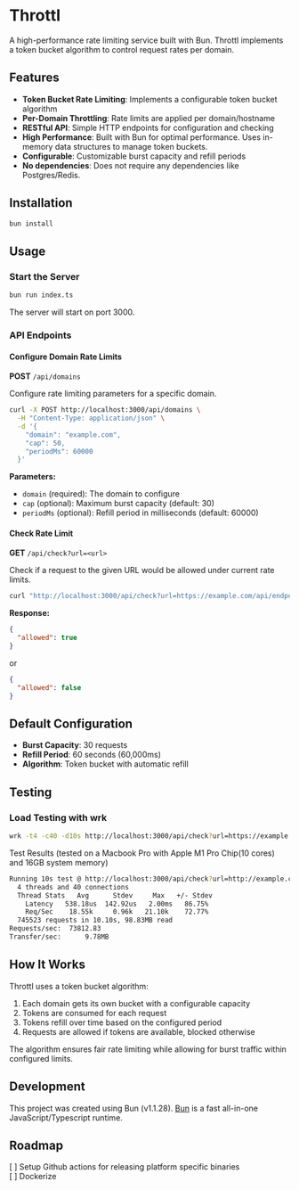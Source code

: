 # Throttl

A high-performance rate limiting service built with Bun. Throttl implements a token bucket algorithm to control request rates per domain.

## Features

- **Token Bucket Rate Limiting**: Implements a configurable token bucket algorithm
- **Per-Domain Throttling**: Rate limits are applied per domain/hostname
- **RESTful API**: Simple HTTP endpoints for configuration and checking
- **High Performance**: Built with Bun for optimal performance. Uses in-memory data structures to manage token buckets.
- **Configurable**: Customizable burst capacity and refill periods
- **No dependencies**: Does not require any dependencies like Postgres/Redis.

## Installation

```bash
bun install
```

## Usage

### Start the Server

```bash
bun run index.ts
```

The server will start on port 3000.

### API Endpoints

#### Configure Domain Rate Limits

**POST** `/api/domains`

Configure rate limiting parameters for a specific domain.

```bash
curl -X POST http://localhost:3000/api/domains \
  -H "Content-Type: application/json" \
  -d '{
    "domain": "example.com",
    "cap": 50,
    "periodMs": 60000
  }'
```

**Parameters:**

- `domain` (required): The domain to configure
- `cap` (optional): Maximum burst capacity (default: 30)
- `periodMs` (optional): Refill period in milliseconds (default: 60000)

#### Check Rate Limit

**GET** `/api/check?url=<url>`

Check if a request to the given URL would be allowed under current rate limits.

```bash
curl "http://localhost:3000/api/check?url=https://example.com/api/endpoint"
```

**Response:**

```json
{
  "allowed": true
}
```

or

```json
{
  "allowed": false
}
```

## Default Configuration

- **Burst Capacity**: 30 requests
- **Refill Period**: 60 seconds (60,000ms)
- **Algorithm**: Token bucket with automatic refill

## Testing

### Load Testing with wrk

```bash
wrk -t4 -c40 -d10s http://localhost:3000/api/check?url=https://example.com
```

Test Results (tested on a Macbook Pro with Apple M1 Pro Chip(10 cores) and 16GB system memory)

```bash
Running 10s test @ http://localhost:3000/api/check?url=http://example.com
  4 threads and 40 connections
  Thread Stats   Avg      Stdev     Max   +/- Stdev
    Latency   538.18us  142.92us   2.00ms   86.75%
    Req/Sec    18.55k     0.96k   21.10k    72.77%
  745523 requests in 10.10s, 98.83MB read
Requests/sec:  73812.83
Transfer/sec:      9.78MB
```

## How It Works

Throttl uses a token bucket algorithm:

1. Each domain gets its own bucket with a configurable capacity
2. Tokens are consumed for each request
3. Tokens refill over time based on the configured period
4. Requests are allowed if tokens are available, blocked otherwise

The algorithm ensures fair rate limiting while allowing for burst traffic within configured limits.

## Development

This project was created using Bun (v1.1.28). [Bun](https://bun.sh) is a fast all-in-one JavaScript/Typescript runtime.

## Roadmap

[ ] Setup Github actions for releasing platform specific binaries  
[ ] Dockerize
